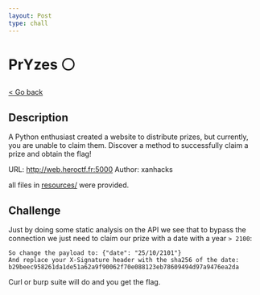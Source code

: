 ```yaml
---
layout: Post
type: chall
---
```

# PrYzes ⚪

<a class="back-link" href="../../">< Go back</a>

## Description

A Python enthusiast created a website to distribute prizes, but currently, you are unable to claim them. Discover a method to successfully claim a prize and obtain the flag!

URL: <http://web.heroctf.fr:5000>
Author: xanhacks

all files in [resources/](./resources) were provided.

## Challenge

Just by doing some static analysis on the API we see that to bypass the connection we just need to claim our prize with a date with a year `> 2100`:

```
So change the payload to: {"date": "25/10/2101"}
And replace your X-Signature header with the sha256 of the date: b29beec958261da1de51a62a9f90062f70e088123eb78609494d97a9476ea2da
```

Curl or burp suite will do and you get the flag.
